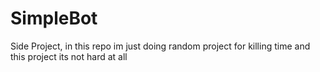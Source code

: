 # SimpleBot
Side Project, in this repo im just doing random project for killing time and this project its not hard at all
